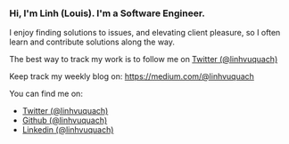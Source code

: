 ### Hi, I'm Linh (Louis). I'm a Software Engineer.

I enjoy finding solutions to issues, and elevating client pleasure, so I often learn and contribute solutions along the way.

The best way to track my work is to follow me on [Twitter (@linhvuquach)](https://twitter.com/linhvuquach)

Keep track my weekly blog on: https://medium.com/@linhvuquach

You can find me on:
- [Twitter (@linhvuquach)](https://twitter.com/linhvuquach)
- [Github (@linhvuquach)](https://github.com/linhvuquach)
- [Linkedin (@linhvuquach)](https://www.linkedin.com/in/linhvuquach/)
